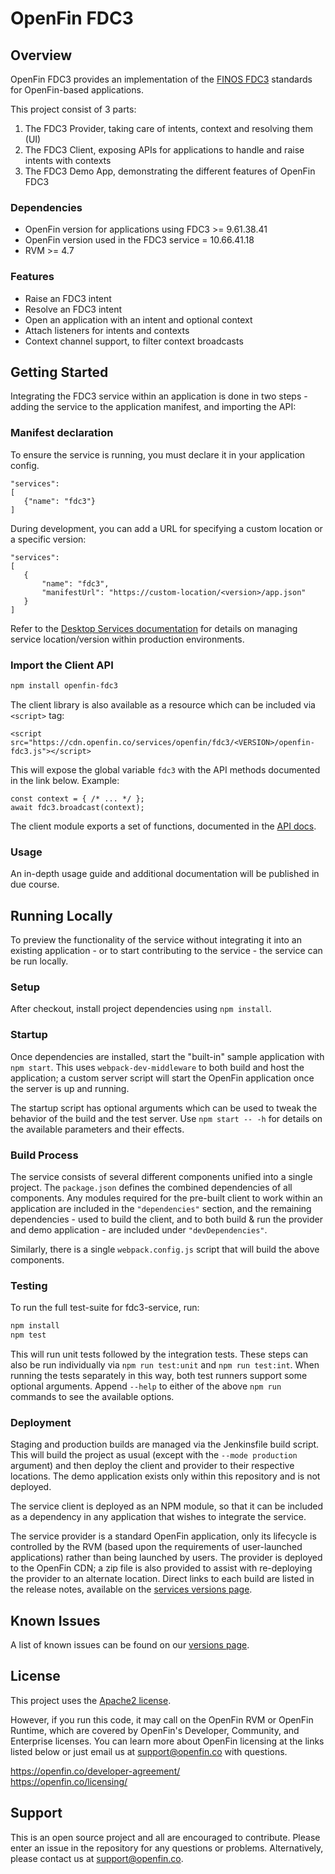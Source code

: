 # OpenFin FDC3


## Overview

OpenFin FDC3 provides an implementation of the [FINOS FDC3](https://fdc3.finos.org/) standards for OpenFin-based applications.

This project consist of 3 parts:
1. The FDC3 Provider, taking care of intents, context and resolving them (UI)
2. The FDC3 Client, exposing APIs for applications to handle and raise intents with contexts
3. The FDC3 Demo App, demonstrating the different features of OpenFin FDC3

### Dependencies
- OpenFin version for applications using FDC3 >= 9.61.38.41
- OpenFin version used in the FDC3 service = 10.66.41.18
- RVM >= 4.7

### Features
* Raise an FDC3 intent
* Resolve an FDC3 intent
* Open an application with an intent and optional context
* Attach listeners for intents and contexts
* Context channel support, to filter context broadcasts

## Getting Started

Integrating the FDC3 service within an application is done in two steps - adding the service to the application manifest, and importing the API:

### Manifest declaration
To ensure the service is running, you must declare it in your application config.

```
"services":
[
   {"name": "fdc3"}
]
```
During development, you can add a URL for specifying a custom location or a specific version:

```
"services":
[
   {
       "name": "fdc3",
       "manifestUrl": "https://custom-location/<version>/app.json"
   }
]
```
Refer to the [Desktop Services documentation](https://developers.openfin.co/docs/desktop-services) for details on managing service location/version within production environments.

### Import the Client API
```bash
npm install openfin-fdc3
```

The client library is also available as a resource which can be included via `<script>` tag:
```
<script src="https://cdn.openfin.co/services/openfin/fdc3/<VERSION>/openfin-fdc3.js"></script>
```
This will expose the global variable `fdc3` with the API methods documented in the link below.  Example:
```
const context = { /* ... */ };
await fdc3.broadcast(context);
```

The client module exports a set of functions, documented in the [API docs](https://cdn.openfin.co/docs/services/fdc3/stable/api/).

### Usage
An in-depth usage guide and additional documentation will be published in due course.

## Running Locally

To preview the functionality of the service without integrating it into an existing application - or to start contributing to the service - the service can be run locally.

### Setup
After checkout, install project dependencies using `npm install`.

### Startup
Once dependencies are installed, start the "built-in" sample application with `npm start`. This uses `webpack-dev-middleware` to both build and host the application; a custom server script will start the OpenFin application once the server is up and running.

The startup script has optional arguments which can be used to tweak the behavior of the build and the test server. Use `npm start -- -h` for details on the available parameters and their effects.

### Build Process
The service consists of several different components unified into a single project. The `package.json` defines the combined dependencies of all components. Any modules required for the pre-built client to work within an application are included in the `"dependencies"` section, and the remaining dependencies - used to build the client, and to both build & run the provider and demo application - are included under `"devDependencies"`.

Similarly, there is a single `webpack.config.js` script that will build the above components.

### Testing
To run the full test-suite for fdc3-service, run:
```bash
npm install
npm test
```

This will run unit tests followed by the integration tests. These steps can also be run individually via `npm run test:unit` and `npm run test:int`. When running the tests separately in this way, both test runners support some optional arguments. Append `--help` to either of the above `npm run` commands to see the available options.

### Deployment
Staging and production builds are managed via the Jenkinsfile build script. This will build the project as usual (except with the `--mode production` argument) and then deploy the client and provider to their respective locations. The demo application exists only within this repository and is not deployed.

The service client is deployed as an NPM module, so that it can be included as a dependency in any application that wishes to integrate the service.

The service provider is a standard OpenFin application, only its lifecycle is controlled by the RVM (based upon the requirements of user-launched applications) rather than being launched by users. The provider is deployed to the OpenFin CDN; a zip file is also provided to assist with re-deploying the provider to an alternate location. Direct links to each build are listed in the release notes, available on the [services versions page](https://developer.openfin.co/versions/?product=Services).

## Known Issues

A list of known issues can be found on our [versions page](https://developer.openfin.co/versions/?product=Services).

## License

This project uses the [Apache2 license](https://www.apache.org/licenses/LICENSE-2.0).

However, if you run this code, it may call on the OpenFin RVM or OpenFin Runtime, which are covered by OpenFin's Developer, Community, and Enterprise licenses. You can learn more about OpenFin licensing at the links listed below or just email us at support@openfin.co with questions.

https://openfin.co/developer-agreement/  
https://openfin.co/licensing/

## Support

This is an open source project and all are encouraged to contribute.
Please enter an issue in the repository for any questions or problems. Alternatively, please contact us at support@openfin.co.

